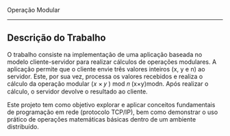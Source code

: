 Operação Modular
___
Descrição do Trabalho
--

O trabalho consiste na implementação de uma aplicação baseada no modelo cliente-servidor para realizar cálculos de operações modulares. A aplicação permite que o cliente envie três valores inteiros (x, y e n) ao servidor. Este, por sua vez, processa os valores recebidos e realiza o cálculo da operação modular 
(𝑥 × 𝑦 ) mod 𝑛
(x×y)modn. Após realizar o cálculo, o servidor devolve o resultado ao cliente.

Este projeto tem como objetivo explorar e aplicar conceitos fundamentais de programação em rede (protocolo TCP/IP), bem como demonstrar o uso prático de operações matemáticas básicas dentro de um ambiente distribuído.

